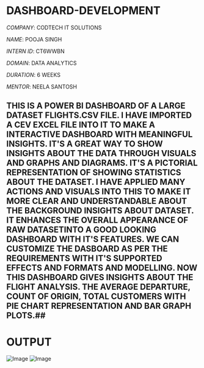 # DASHBOARD-DEVELOPMENT

*COMPANY*: CODTECH IT SOLUTIONS

*NAME*: POOJA SINGH

*INTERN ID*: CT6WWBN

*DOMAIN*: DATA ANALYTICS

*DURATION*: 6 WEEKS

*MENTOR*: NEELA SANTOSH

## THIS IS A POWER BI DASHBOARD OF A LARGE DATASET FLIGHTS.CSV FILE. I HAVE IMPORTED A CEV EXCEL FILE INTO IT TO MAKE A INTERACTIVE DASHBOARD WITH MEANINGFUL INSIGHTS. IT'S A GREAT WAY TO SHOW INSIGHTS ABOUT THE DATA THROUGH VISUALS AND GRAPHS AND DIAGRAMS. IT'S A PICTORIAL REPRESENTATION OF SHOWING STATISTICS ABOUT THE DATASET. I HAVE APPLIED MANY ACTIONS AND VISUALS INTO THIS TO MAKE IT MORE CLEAR AND UNDERSTANDABLE ABOUT THE BACKGROUND INSIGHTS ABOUT DATASET. IT ENHANCES THE OVERALL APPEARANCE OF RAW DATASETINTO A GOOD LOOKING DASHBOARD WITH IT'S FEATURES. WE CAN CUSTOMIZE THE DASBOARD AS PER THE REQUIREMENTS WITH IT'S SUPPORTED EFFECTS AND FORMATS AND MODELLING. NOW THIS DASHBOARD GIVES INSIGHTS ABOUT THE FLIGHT ANALYSIS. THE AVERAGE DEPARTURE, COUNT OF ORIGIN, TOTAL CUSTOMERS WITH PIE CHART REPRESENTATION AND BAR GRAPH PLOTS.##

# OUTPUT

![Image](https://github.com/user-attachments/assets/fdf25632-7dce-4e02-bc48-2e4173dc0849)
![Image](https://github.com/user-attachments/assets/6192956f-b806-48e7-9ea9-97fb9d73ecf1)
